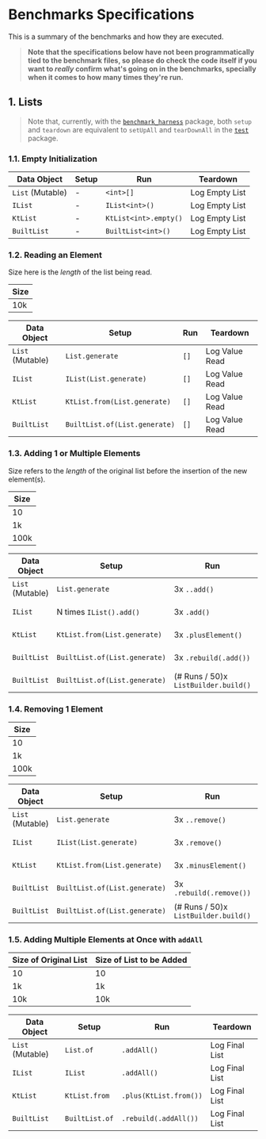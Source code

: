 # Benchmarks Specifications

This is a summary of the benchmarks and how they are executed.

> **Note that the specifications below have not been programmatically tied to the benchmark files, so please do check the code itself if you want to *really* confirm what's going on in the benchmarks, specially when it comes to how many times they're run.**

## 1. Lists

> Note that, currently, with the [`benchmark_harness`][benchmark_harness] package, both `setup` and `teardown` are equivalent to `setUpAll` and `tearDownAll` in the [`test`][test] package.


[benchmark_harness]: https://pub.dev/packages/benchmark_harness
[test]: https://pub.dev/packages/test

### 1.1. Empty Initialization

| Data Object      | Setup | Run                   | Teardown       |
| ---------------- | ----- | --------------------- | -------------- |
| `List` (Mutable) | -     | `<int>[]`             | Log Empty List |
| `IList`          | -     | `IList<int>()`        | Log Empty List |
| `KtList`         | -     | `KtList<int>.empty()` | Log Empty List |
| `BuiltList`      | -     | `BuiltList<int>()`    | Log Empty List |

### 1.2. Reading an Element

Size here is the *length* of the list being read.

| Size |
| ---- |
| 10k  |

| Data Object      | Setup                         | Run  | Teardown       |
| ---------------- | ----------------------------- | ---- | -------------- |
| `List` (Mutable) | `List.generate`               | `[]` | Log Value Read |
| `IList`          | `IList(List.generate)`        | `[]` | Log Value Read |
| `KtList`         | `KtList.from(List.generate)`  | `[]` | Log Value Read |
| `BuiltList`      | `BuiltList.of(List.generate)` | `[]` | Log Value Read |

### 1.3. Adding 1 or Multiple Elements

Size refers to the *length* of the original list before the insertion of the new element(s).

| Size |
| ---- |
| 10   |
| 1k   |
| 100k |

| Data Object      | Setup                         | Run                                  | Teardown       |
| ---------------- | ----------------------------- | ------------------------------------ | -------------- |
| `List` (Mutable) | `List.generate`               | 3x `..add()`                         | Log Final List |
| `IList`          | N times `IList().add()`       | 3x `.add()`                          | Log Final List |
| `KtList`         | `KtList.from(List.generate)`  | 3x `.plusElement()`                  | Log Final List |
| `BuiltList`      | `BuiltList.of(List.generate)` | 3x `.rebuild(.add())`                | Log Final List |
| `BuiltList`      | `BuiltList.of(List.generate)` | (# Runs / 50)x `ListBuilder.build()` | Log Final List |

### 1.4. Removing 1 Element

| Size |
| ---- |
| 10   |
| 1k   |
| 100k |

| Data Object      | Setup                         | Run                                  | Teardown       |
| ---------------- | ----------------------------- | ------------------------------------ | -------------- |
| `List` (Mutable) | `List.generate`               | 3x `..remove()`                      | Log Final List |
| `IList`          | `IList(List.generate)`        | 3x `.remove()`                       | Log Final List |
| `KtList`         | `KtList.from(List.generate)`  | 3x `.minusElement()`                 | Log Final List |
| `BuiltList`      | `BuiltList.of(List.generate)` | 3x `.rebuild(.remove())`             | Log Final List |
| `BuiltList`      | `BuiltList.of(List.generate)` | (# Runs / 50)x `ListBuilder.build()` | Log Final List |

### 1.5. Adding Multiple Elements at Once with `addAll`

| Size of Original List | Size of List to be Added |
| --------------------- | ------------------------ |
| 10                    | 10                       |
| 1k                    | 1k                       |
| 10k                   | 10k                      |

| Data Object      | Setup          | Run                    | Teardown       |
| ---------------- | -------------- | ---------------------- | -------------- |
| `List` (Mutable) | `List.of`      | `.addAll()`            | Log Final List |
| `IList`          | `IList`        | `.addAll()`            | Log Final List |
| `KtList`         | `KtList.from`  | `.plus(KtList.from())` | Log Final List |
| `BuiltList`      | `BuiltList.of` | `.rebuild(.addAll())`  | Log Final List |